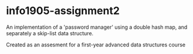 # info1905-assignment2
An implementation of a 'password manager' using a double hash map, and separately a skip-list data structure.

Created as an assesment for a first-year advanced data structures course
